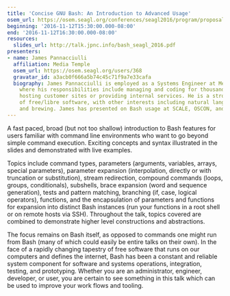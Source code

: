 ```yaml
---
title: 'Concise GNU Bash: An Introduction to Advanced Usage'
osem_url: https://osem.seagl.org/conferences/seagl2016/program/proposals/196
beginning: '2016-11-12T15:30:00.000-08:00'
end: '2016-11-12T16:30:00.000-08:00'
resources:
  slides_url: http://talk.jpnc.info/bash_seagl_2016.pdf
presenters:
- name: James Pannacciulli
  affiliation: Media Temple
  osem_url: https://osem.seagl.org/users/368
  gravatar_id: a3acb0f666a5b74c45c71f9a7e33cafa
  biography: James Pannacciulli is employed as a Systems Engineer at Media Temple,
    where his responsibilities include managing and coding for thousands of machines
    hosting customer sites or providing internal services. He is a strong proponent
    of free/libre software, with other interests including natural language, entomophagy,
    and brewing. James has presented on Bash usage at SCALE, OSCON, and LinuxCon Europe.
---
```


A fast paced, broad (but not too shallow) introduction to Bash features for users familiar with command line environments who want to go beyond simple command execution.  Exciting concepts and syntax illustrated in the slides and demonstrated with live examples.

Topics include command types, parameters (arguments, variables, arrays, special parameters), parameter expansion (interpolation, directly or with truncation or substitution), stream redirection, compound commands (loops, groups, conditionals), subshells, brace expansion (word and sequence generation), tests and pattern matching, branching (if, case, logical operators), functions, and the encapsulation of parameters and functions for expansion into distinct Bash instances (run your functions in a root shell or on remote hosts via SSH).  Throughout the talk, topics covered are combined to demonstrate higher level constructions and abstractions.

The focus remains on Bash itself, as opposed to commands one might run from Bash (many of which could easily be entire talks on their own).  In the face of a rapidly changing tapestry of free software that runs on our computers and defines the internet, Bash has been a constant and reliable system component for software and systems operations, integration, testing, and prototyping.  Whether you are an administrator, engineer, developer, or user, you are certain to see something in this talk which can be used to improve your work flows and tooling.
